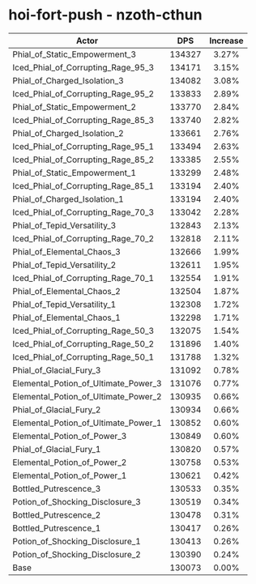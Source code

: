 # hoi-fort-push - nzoth-cthun
| Actor | DPS | Increase |
|---|:---:|:---:|
|Phial_of_Static_Empowerment_3|134327|3.27%|
|Iced_Phial_of_Corrupting_Rage_95_3|134171|3.15%|
|Phial_of_Charged_Isolation_3|134082|3.08%|
|Iced_Phial_of_Corrupting_Rage_95_2|133833|2.89%|
|Phial_of_Static_Empowerment_2|133770|2.84%|
|Iced_Phial_of_Corrupting_Rage_85_3|133740|2.82%|
|Phial_of_Charged_Isolation_2|133661|2.76%|
|Iced_Phial_of_Corrupting_Rage_95_1|133494|2.63%|
|Iced_Phial_of_Corrupting_Rage_85_2|133385|2.55%|
|Phial_of_Static_Empowerment_1|133299|2.48%|
|Iced_Phial_of_Corrupting_Rage_85_1|133194|2.40%|
|Phial_of_Charged_Isolation_1|133194|2.40%|
|Iced_Phial_of_Corrupting_Rage_70_3|133042|2.28%|
|Phial_of_Tepid_Versatility_3|132843|2.13%|
|Iced_Phial_of_Corrupting_Rage_70_2|132818|2.11%|
|Phial_of_Elemental_Chaos_3|132666|1.99%|
|Phial_of_Tepid_Versatility_2|132611|1.95%|
|Iced_Phial_of_Corrupting_Rage_70_1|132554|1.91%|
|Phial_of_Elemental_Chaos_2|132504|1.87%|
|Phial_of_Tepid_Versatility_1|132308|1.72%|
|Phial_of_Elemental_Chaos_1|132298|1.71%|
|Iced_Phial_of_Corrupting_Rage_50_3|132075|1.54%|
|Iced_Phial_of_Corrupting_Rage_50_2|131896|1.40%|
|Iced_Phial_of_Corrupting_Rage_50_1|131788|1.32%|
|Phial_of_Glacial_Fury_3|131092|0.78%|
|Elemental_Potion_of_Ultimate_Power_3|131076|0.77%|
|Elemental_Potion_of_Ultimate_Power_2|130935|0.66%|
|Phial_of_Glacial_Fury_2|130934|0.66%|
|Elemental_Potion_of_Ultimate_Power_1|130852|0.60%|
|Elemental_Potion_of_Power_3|130849|0.60%|
|Phial_of_Glacial_Fury_1|130820|0.57%|
|Elemental_Potion_of_Power_2|130758|0.53%|
|Elemental_Potion_of_Power_1|130621|0.42%|
|Bottled_Putrescence_3|130533|0.35%|
|Potion_of_Shocking_Disclosure_3|130519|0.34%|
|Bottled_Putrescence_2|130478|0.31%|
|Bottled_Putrescence_1|130417|0.26%|
|Potion_of_Shocking_Disclosure_1|130413|0.26%|
|Potion_of_Shocking_Disclosure_2|130390|0.24%|
|Base|130073|0.00%|
